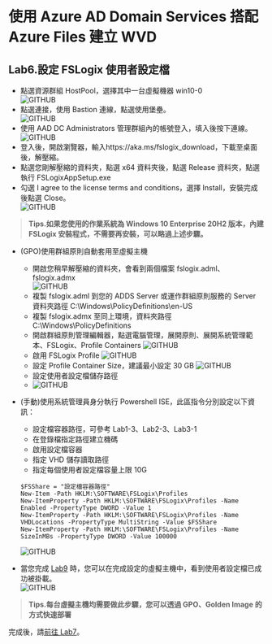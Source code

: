 # 使用 Azure AD Domain Services 搭配 Azure Files 建立 WVD

## Lab6.設定 FSLogix 使用者設定檔

 - 點選資源群組 HostPool，選擇其中一台虛擬機器 win10-0<br>
  ![GITHUB](https://github.com/BrianHsing/Azure-Windows-Virtual-Desktop/blob/master/Lab1/upd1.png "upd1")<br>
 - 點選連接，使用 Bastion 連線，點選使用堡壘。<br>
  ![GITHUB](https://github.com/BrianHsing/Azure-Windows-Virtual-Desktop/blob/master/Lab1/upd2.png "upd2")<br>
 - 使用 AAD DC Administrators 管理群組內的帳號登入，填入後按下連線。<br>
  ![GITHUB](https://github.com/BrianHsing/Azure-Windows-Virtual-Desktop/blob/master/Lab1/upd3.png "upd3")<br>
 - 登入後，開啟瀏覽器，輸入https://aka.ms/fslogix_download，下載至桌面後，解壓縮。<br>
 - 點選您剛解壓縮的資料夾，點選 x64 資料夾後，點選 Release 資料夾，點選執行 FSLogixAppSetup.exe<br>
 - 勾選 I agree to the license terms and conditions，選擇 Install，安裝完成後點選 Close。<br>
   ![GITHUB](https://github.com/BrianHsing/Azure-Windows-Virtual-Desktop/blob/master/Lab1/upd4.png "upd4")<br>
 > **Tips.如果您使用的作業系統為 Windows 10 Enterprise 20H2 版本，內建 FSLogix 安裝程式，不需要再安裝，可以略過上述步驟。** <br>
 
 - (GPO)使用群組原則自動套用至虛擬主機
    - 開啟您稍早解壓縮的資料夾，會看到兩個檔案 fslogix.adml、fslogix.admx<br>
	 ![GITHUB](https://github.com/BrianHsing/Azure-Windows-Virtual-Desktop/blob/master/Lab2/gpofslogix1.PNG "gpofslogix1")<br>
    - 複製 fslogix.adml 到您的 ADDS Server 或運作群組原則服務的 Server 資料夾路徑 C:\Windows\PolicyDefinitions\en-US <br>
    - 複製 fslogix.admx 至同上環境，資料夾路徑 C:\Windows\PolicyDefinitions <br>
    - 開啟群組原則管理編輯器，點選電腦管理，展開原則、展開系統管理範本、FSLogix、Profile Containers
	 ![GITHUB](https://github.com/BrianHsing/Azure-Windows-Virtual-Desktop/blob/master/Lab2/gpofslogix2.PNG "gpofslogix2")<br>
	- 啟用 FSLogix Profile
	 ![GITHUB](https://github.com/BrianHsing/Azure-Windows-Virtual-Desktop/blob/master/Lab2/gpofslogix3.PNG "gpofslogix3")<br>
	- 設定 Profile Container Size，建議最小設定 30 GB
	 ![GITHUB](https://github.com/BrianHsing/Azure-Windows-Virtual-Desktop/blob/master/Lab2/gpofslogix4.PNG "gpofslogix4")<br>
	- 設定使用者設定檔儲存路徑
	- ![GITHUB](https://github.com/BrianHsing/Azure-Windows-Virtual-Desktop/blob/master/Lab2/gpofslogix5.PNG "gpofslogix5")<br>
 
 - (手動)使用系統管理員身分執行 Powershell ISE，此區指令分別設定以下資訊：<br>
	- 設定檔容器路徑，可參考 Lab1-3、Lab2-3、Lab3-1<br>
	- 在登錄檔指定路徑建立機碼<br>
	- 啟用設定檔容器<br>
	- 指定 VHD 儲存讀取路徑<br>
	- 指定每個使用者設定檔容量上限 10G<br>
	```
	$FSShare = "設定檔容器路徑"
	New-Item -Path HKLM:\SOFTWARE\FSLogix\Profiles
	New-ItemProperty -Path HKLM:\SOFTWARE\FSLogix\Profiles -Name Enabled -PropertyType DWORD -Value 1
	New-ItemProperty -Path HKLM:\SOFTWARE\FSLogix\Profiles -Name VHDLocations -PropertyType MultiString -Value $FSShare
	New-ItemProperty -Path HKLM:\SOFTWARE\FSLogix\Profiles -Name SizeInMBs -PropertyType DWORD -Value 100000
	```
	![GITHUB](https://github.com/BrianHsing/Azure-Windows-Virtual-Desktop/blob/master/Lab1/upd6.png "upd6")<br>
 - 當您完成 [Lab9](https://github.com/BrianHsing/Azure-Windows-Virtual-Desktop/blob/master/Lab9.md) 時，您可以在完成設定的虛擬主機中，看到使用者設定檔已成功被掛載。<br>
 	![GITHUB](https://github.com/BrianHsing/Azure-Windows-Virtual-Desktop/blob/master/Lab1/upd7.png "upd7")<br>

 > **Tips.每台虛擬主機均需要做此步驟，您可以透過 GPO、Golden Image 的方式快速部署** <br>
 
 完成後，請[前往 Lab7](https://github.com/BrianHsing/Azure-Windows-Virtual-Desktop/blob/master/Lab7.md)。<br>